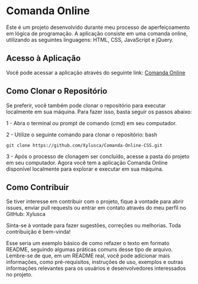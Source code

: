 # Comanda Online
Este é um projeto desenvolvido durante meu processo de aperfeiçoamento em lógica de programação. A aplicação consiste em uma comanda online, utilizando as seguintes linguagens: HTML, CSS, JavaScript e jQuery.

## Acesso à Aplicação
Você pode acessar a aplicação através do seguinte link:  [Comanda Online](https://xylusca.github.io/Comanda-Online-CSS/index.html)

## Como Clonar o Repositório
Se preferir, você também pode clonar o repositório para executar localmente em sua máquina. Para fazer isso, basta seguir os passos abaixo:

1 - Abra o terminal ou prompt de comando (cmd) em seu computador.

2 - Utilize o seguinte comando para clonar o repositório:
bash
```shell
git clone https://github.com/Xylusca/Comanda-Online-CSS.git
```
3 - Após o processo de clonagem ser concluído, acesse a pasta do projeto em seu computador.
Agora você tem a aplicação Comanda Online disponível localmente para explorar e executar em sua máquina.

## Como Contribuir
Se tiver interesse em contribuir com o projeto, fique à vontade para abrir issues, enviar pull requests ou entrar em contato através do meu perfil no GitHub: Xylusca

Sinta-se à vontade para fazer sugestões, correções ou melhorias. Toda contribuição é bem-vinda!

Esse seria um exemplo básico de como refazer o texto em formato README, seguindo algumas práticas comuns desse tipo de arquivo. Lembre-se de que, em um README real, você pode adicionar mais informações, como pré-requisitos, instruções de uso, exemplos e outras informações relevantes para os usuários e desenvolvedores interessados no projeto.
